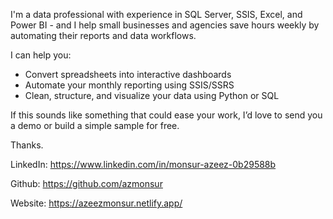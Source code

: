 I'm a data professional with experience in SQL Server, SSIS, Excel, and Power BI - and I help small businesses and agencies save hours weekly by automating their reports and data workflows.

I can help you:
- Convert spreadsheets into interactive dashboards
- Automate your monthly reporting using SSIS/SSRS
- Clean, structure, and visualize your data using Python or SQL

If this sounds like something that could ease your work, I’d love to send you a demo or build a simple sample for free.

Thanks.

LinkedIn: https://www.linkedin.com/in/monsur-azeez-0b29588b

Github: https://github.com/azmonsur

Website: https://azeezmonsur.netlify.app/

<!---
azmonsur/azmonsur is a ✨ special ✨ repository because its `README.md` (this file) appears on your GitHub profile.
You can click the Preview link to take a look at your changes.
--->

